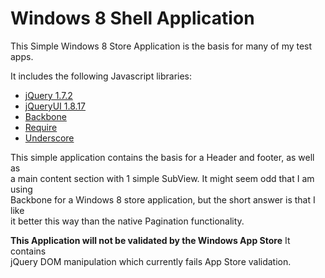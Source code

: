 Windows 8 Shell Application
===========================

This Simple Windows 8 Store Application is the basis for many of my test apps.

It includes the following Javascript libraries:

 - [jQuery 1.7.2](http://blog.jquery.com/2012/03/21/jquery-1-7-2-released/)
 - [jQueryUI 1.8.17](http://ui-dev.jquery.com/download)
 - [Backbone](http://backbonejs.org/)
 - [Require](http://requirejs.org/)
 - [Underscore](http://underscorejs.org/)
 
 
This simple application contains the basis for a Header and footer, as well as  
a main content section with 1 simple SubView. It might seem odd that I am using  
Backbone for a Windows 8 store application, but the short answer is that I like  
it better this way than the native Pagination functionality.

**This Application will not be validated by the Windows App Store** It contains  
jQuery DOM manipulation which currently fails App Store validation.
